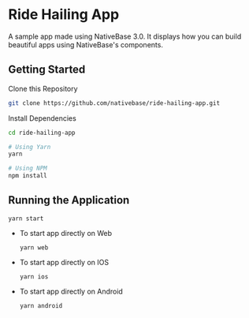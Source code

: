 # Ride Hailing App

A sample app made using NativeBase 3.0. It displays how you can build beautiful apps using NativeBase's components.

## Getting Started

Clone this Repository

```bash
git clone https://github.com/nativebase/ride-hailing-app.git
```

Install Dependencies

```bash
cd ride-hailing-app
```

```bash
# Using Yarn
yarn

# Using NPM
npm install
```

## Running the Application

`yarn start`

- To start app directly on Web

    `yarn web`

- To start app directly on IOS

    `yarn ios`

- To start app directly on Android

    `yarn android`
